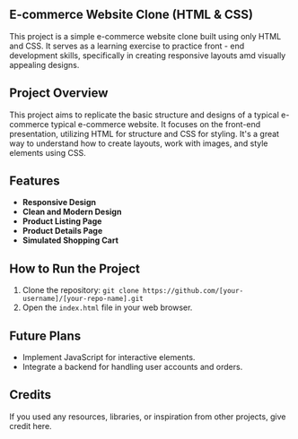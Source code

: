 ## **E-commerce Website Clone (HTML & CSS)**
This project is a simple e-commerce website clone built using only HTML and CSS. It serves as a learning exercise to practice front - end development skills, specifically in creating responsive layouts amd visually appealing designs.

## Project Overview

This project aims to replicate the basic structure and designs of a typical e-commerce  typical e-commerce website.  It focuses on the front-end presentation, utilizing HTML for structure and CSS for styling.  It's a great way to understand how to create layouts, work with images, and style elements using CSS.

## Features

* **Responsive Design**
* **Clean and Modern Design**
* **Product Listing Page**
* **Product Details Page**
* **Simulated Shopping Cart**


## How to Run the Project

1. Clone the repository: `git clone https://github.com/[your-username]/[your-repo-name].git`
2. Open the `index.html` file in your web browser.


## Future Plans 

* Implement JavaScript for interactive elements.
* Integrate a backend for handling user accounts and orders.

## Credits 

If you used any resources, libraries, or inspiration from other projects, give credit here.
  
